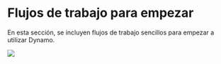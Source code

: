 # Flujos de trabajo para empezar

En esta sección, se incluyen flujos de trabajo sencillos para empezar a utilizar Dynamo. 

![](../images/10-1/sampleWorkflows.gif)
